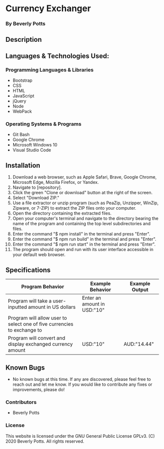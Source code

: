 # Currency Exchanger
 
  ### By Beverly Potts
 
## Description
 
 
## Languages & Technologies Used:
 
  ### Programming Languages & Libraries
  * Bootstrap
  * CSS
  * HTML
  * JavaScript
  * jQuery
  * Node
  * WebPack
 
  ### Operating Systems & Programs
  * Git Bash
  * Google Chrome
  * Microsoft Windows 10
  * Visual Studio Code
 
## Installation
 
  1.  Download a web browser, such as Apple Safari, Brave, Google Chrome, Microsoft Edge, Mozilla Firefox, or Yandex.
  2.  Navigate to [repository].
  3.  Click the green "Clone or download" button at the right of the screen.
  4.  Select "Download ZIP."
  5.  Use a file extractor or unzip program (such as PeaZip, Unzipper, WinZip, Zipware, or 7-ZIP) to extract the ZIP files onto your computer.
  6.  Open the directory containing the extracted files.
  7.  Open your computer's terminal and navigate to the directory bearing the name of the program and containing the top level subdirectories and files.
  8.  Enter the command "$ npm install" in the terminal and press "Enter".
  9.  Enter the command "$ npm run build" in the terminal and press "Enter".
  10. Enter the command "$ npm run start" in the terminal and press "Enter".
  11. The program should open and run with its user interface accessible in your default web browser.
 
## Specifications
 
  | Program Behavior | Example Behavior | Example Output |
  | ----------- | ----------- | ----------- |
  |  Program will take a user-inputted amount in US dollars| Enter an amount in USD:"10" |  |
  |  Program will allow user to select one of five currencies to exchange to |  |
  |  Program will convert and display exchanged currency amount |USD:"10"|AUD:"14.44"|
  
 
## Known Bugs
 
  * No known bugs at this time. If any are discovered, please feel free to reach out and let me know. If you would like to contribute any fixes or improvements, please do!
 
### Contributors
 
  * Beverly Potts
### License
 
This website is licensed under the GNU General Public License GPLv3. (C) 2020 Beverly Potts. All rights reserved.